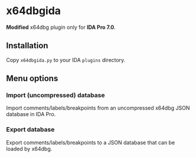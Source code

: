 # x64dbgida

**Modified** x64dbg plugin only for **IDA Pro 7.0**.

## Installation

Copy `x64dbgida.py` to your IDA `plugins` directory.

## Menu options

### Import (uncompressed) database

Import comments/labels/breakpoints from an uncompressed x64dbg JSON database in IDA Pro.

### Export database

Export comments/labels/breakpoints to a JSON database that can be loaded by x64dbg.